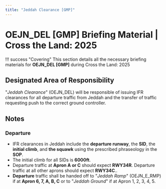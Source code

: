 ```yaml
---
title: "Jeddah Clearance [GMP]"
---
```


# OEJN_DEL [GMP] Briefing Material | Cross the Land: 2025

!!! success "Covering"
    This section details all the necessary briefing materials for **OEJN_DEL [GMP]** during Cross the Land: 2025

## Designated Area of Responsibility 
"*Jeddah Clearance*" (OEJN_DEL) will be responsible of issuing IFR clearances for all departure traffic from Jeddah and the transfer of traffic requesting push to the correct ground controller.

## Notes
### Departure
- IFR clearances in Jeddah include the **departure runway**, the **SID**, the **initial climb**, and **the squawk** using the prescribed phraseology in the **SOP**.
- The initial climb for all SIDs is **6000ft**.
- Departure traffic at **Apron A or C** should expect **RWY34R**. Departure traffic at all other aprons should expect **RWY34C**..
- **Departure** traffic shall be handed off to "*Jeddah Ramp*" (OEJN_E_RMP) if at **Apron 6, 7, A, B, C** or to "*Jeddah Ground*" if at Apron 1, 2, 3, 4, 5.
